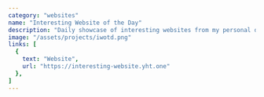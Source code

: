 ```yaml
---
category: "websites"
name: "Interesting Website of the Day"
description: "Daily showcase of interesting websites from my personal database."
image: "/assets/projects/iwotd.png"
links: [
  {
    text: "Website",
    url: "https://interesting-website.yht.one"
  },
]
---
```

